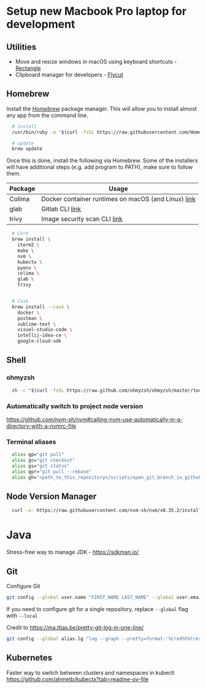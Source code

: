 # Setup new Macbook Pro laptop for development

## Utilities

- Move and resize windows in macOS using keyboard shortcuts - [Rectangle](https://rectangleapp.com/)
- Clipboard manager for developers - [Flycut](http://github.com/TermiT/flycut)

## Homebrew

Install the _[Homebrew](https://brew.sh/)_ package manager. This will allow you to install almost any app from the command line.

```bash
  # install
  /usr/bin/ruby -e "$(curl -fsSL https://raw.githubusercontent.com/Homebrew/install/master/install)"

  # update
  brew update
```

Once this is done, install the following via Homebrew. Some of the installers will have additional steps (e.g. add program to PATH), make sure to follow them.

| Package | Usage                                                                                     |
| ------- | ----------------------------------------------------------------------------------------- |
| Colima  | Docker container runtimes on macOS (and Linux) [link](https://github.com/abiosoft/colima) |
| glab    | Gitlab CLI [link](https://gitlab.com/gitlab-org/cli)                                      |
| trivy   | Image security scan CLI [link](https://github.com/aquasecurity/trivy)                     |

```bash
  # Core
  brew install \
    iterm2 \
    make \
    nvm \
    kubectx \
    pyenv \
    colima \
    glab \
    trivy


  # Cask
  brew install --cask \
    docker \
    postman \
    sublime-text \
    visual-studio-code \
    intellij-idea-ce \
    google-cloud-sdk
```

## Shell

### ohmyzsh

```bash
  sh -c "$(curl -fsSL https://raw.github.com/ohmyzsh/ohmyzsh/master/tools/install.sh)"
```

### Automatically switch to project node version

https://github.com/nvm-sh/nvm#calling-nvm-use-automatically-in-a-directory-with-a-nvmrc-file

### Terminal aliases

```bash
  alias gp="git pull"
  alias gc="git checkout"
  alias gs="git status"
  alias gpr="git pull --rebase"
  alias gh="<path_to_this_repository>/scripts/open_git_branch_in_github.sh
```

## Node Version Manager

```bash
  curl -o- https://raw.githubusercontent.com/nvm-sh/nvm/v0.35.2/install.sh | bash
```

# Java

Stress-free way to manage JDK - https://sdkman.io/

## Git

Configure Git

```bash
git config --global user.name "FIRST_NAME LAST_NAME" --global user.email "MY_NAME@email.com"
```

If you need to configure git for a single repository, replace `--global` flag with `--local`

Credit to https://ma.ttias.be/pretty-git-log-in-one-line/

```bash
git config --global alias.lg "log --graph --pretty=format:'%Cred%h%Creset -%C(yellow)%d%Creset %s %Cgreen(%cr) %C(bold blue)<%an>%Creset' --abbrev-commit"
```

## Kubernetes

Faster way to switch between clusters and namespaces in kubectl
https://github.com/ahmetb/kubectx?tab=readme-ov-file
